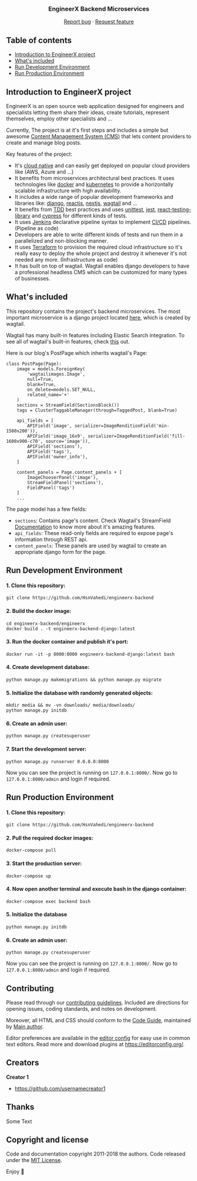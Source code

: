 <p align="center">

  <h3 align="center">EngineerX Backend Microservices</h3>

  <p align="center">
    <a href="https://github.com/HsnVahedi/engineerx-backend/issues/new">Report bug</a>
    ·
    <a href="https://github.com/HsnVahedi/engineerx-backend/issues/new">Request feature</a>
  </p>
</p>


## Table of contents

- [Introduction to EngineerX project](#introduction-to-engineerx-project)
- [What's included](#whats-included)
- [Run Development Environment](#run-development-environment)
- [Run Production Environment](#run-production-environment)


## Introduction to EngineerX project

EngineerX is an open source web application designed for engineers and specialists letting them share their ideas, create tutorials, represent themselves, employ other specialists and ...

Currently, The project is at it's first steps and includes a simple but awesome [Content Management System (CMS)](https://en.wikipedia.org/wiki/Content_management_system) that lets content providers to create and manage blog posts.

Key features of the project:

- It's [cloud native](https://en.wikipedia.org/wiki/Cloud_native_computing) and can easily get deployed on popular cloud providers like (AWS, Azure and ...)
- It benefits from microservices architectural best practices. It uses technologies like [docker](https://www.docker.com/) and [kubernetes](https://kubernetes.io/) to provide a horizontally scalable infrastructure with high availability.
- It includes a wide range of popular development frameworks and libraries like: [django](https://www.djangoproject.com/), [reactjs](https://reactjs.org/), [nextjs](https://nextjs.org/), [wagtail](https://wagtail.io/) and ...
- It benefits from [TDD](https://en.wikipedia.org/wiki/Test-driven_development) best practices and uses [unittest](https://docs.python.org/3/library/unittest.html#module-unittest), [jest](https://jestjs.io/), [react-testing-library](https://testing-library.com/docs/react-testing-library/intro/) and [cypress](https://www.cypress.io/) for different kinds of tests.
- It uses [Jenkins](https://www.jenkins.io/) declarative pipeline syntax to implement [CI/CD](https://en.wikipedia.org/wiki/CI/CD) pipelines. (Pipeline as code)
- Developers are able to write different kinds of tests and run them in a parallelized and non-blocking manner.
- It uses [Terraform](https://www.terraform.io/) to provision the required cloud infrastructure so it's really easy to deploy the whole project and destroy it whenever it's not needed any more. (Infrastructure as code)
- It has built on top of wagtail. Wagtail enables django developers to have a professional headless CMS which can be customized for many types of businesses.

## What's included
This repository contains the project's backend microservices. The most important microservice is a django project located [here](https://github.com/HsnVahedi/engineerx-backend/tree/main/engineerx), which is created by wagtail.

Wagtail has many built-in features including Elastic Search integration. To see all of wagtail's built-in features, check [this](https://wagtail.io/features/#) out.

Here is our blog's PostPage which inherits wagtail's Page:

    class PostPage(Page):
        image = models.ForeignKey(
            'wagtailimages.Image',
            null=True,
            blank=True,
            on_delete=models.SET_NULL,
            related_name='+'
        )
        sections = StreamField(SectionsBlock())
        tags = ClusterTaggableManager(through=TaggedPost, blank=True)

        api_fields = [
            APIField('image', serializer=ImageRenditionField('min-1500x200')),
            APIField('image_16x9', serializer=ImageRenditionField('fill-1600x900-c70', source='image')),
            APIField('sections'),
            APIField('tags'),
            APIField('owner_info'),
        ]

        content_panels = Page.content_panels + [
            ImageChooserPanel('image'),
            StreamFieldPanel('sections'),
            FieldPanel('tags')
        ]
        ...

The page model has a few fields:

- `sections`: Contains page's content. Check Wagtail's StreamField [Documentation](https://docs.wagtail.io/en/stable/topics/streamfield.html) to know more about it's amazing features.
- `api_fields`: These read-only fields are required to expose page's information through REST api.
- `content_panels`: These panels are used by wagtail to create an appropriate django form for the page.


## Run Development Environment

#### 1. Clone this repository:
    git clone https://github.com/HsnVahedi/engineerx-backend
#### 2. Build the docker image:
    cd engineerx-backend/engineerx
    docker build . -t engineerx-backend-django:latest
#### 3. Run the docker container and publish it's port:
    docker run -it -p 8000:8000 engineerx-backend-django:latest bash
#### 4. Create development database:
    python manage.py makemigrations && python manage.py migrate
#### 5. Initialize the database with randomly generated objects:
    mkdir media && mv -vn downloads/ media/downloads/
    python manage.py initdb
#### 6. Create an admin user:
    python manage.py createsuperuser
#### 7. Start the development server:
    python manage.py runserver 0.0.0.0:8000
    
Now you can see the project is running on `127.0.0.1:8000/`. Now go to `127.0.0.1:8000/admin` and login if required.


## Run Production Environment

#### 1. Clone this repository:
    git clone https://github.com/HsnVahedi/engineerx-backend
#### 2. Pull the required docker images:
    docker-compose pull
#### 3. Start the production server:
    docker-compose up
#### 4. Now open another terminal and execute bash in the django container:
    docker-compose exec backend bash
#### 5. Initialize the database 
    python manage.py initdb
#### 6. Create an admin user:
    python manage.py createsuperuser

Now you can see the project is running on `127.0.0.1:8000/`. Now go to `127.0.0.1:8000/admin` and login if required.

## Contributing

Please read through our [contributing guidelines](https://reponame/blob/master/CONTRIBUTING.md). Included are directions for opening issues, coding standards, and notes on development.

Moreover, all HTML and CSS should conform to the [Code Guide](https://github.com/mdo/code-guide), maintained by [Main author](https://github.com/usernamemainauthor).

Editor preferences are available in the [editor config](https://reponame/blob/master/.editorconfig) for easy use in common text editors. Read more and download plugins at <https://editorconfig.org/>.

## Creators

**Creator 1**

- <https://github.com/usernamecreator1>

## Thanks

Some Text

## Copyright and license

Code and documentation copyright 2011-2018 the authors. Code released under the [MIT License](https://reponame/blob/master/LICENSE).

Enjoy :metal:
